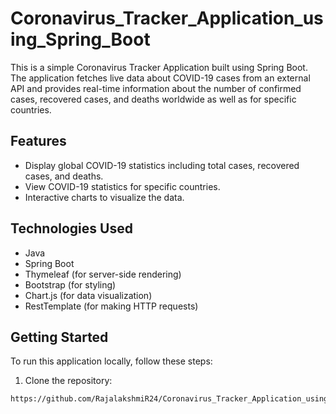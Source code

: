 # Coronavirus_Tracker_Application_using_Spring_Boot
This is a simple Coronavirus Tracker Application built using Spring Boot. The application fetches live data about COVID-19 cases from an external API and provides real-time information about the number of confirmed cases, recovered cases, and deaths worldwide as well as for specific countries.

## Features

- Display global COVID-19 statistics including total cases, recovered cases, and deaths.
- View COVID-19 statistics for specific countries.
- Interactive charts to visualize the data.

## Technologies Used

- Java
- Spring Boot
- Thymeleaf (for server-side rendering)
- Bootstrap (for styling)
- Chart.js (for data visualization)
- RestTemplate (for making HTTP requests)

## Getting Started

To run this application locally, follow these steps:

1. Clone the repository:

```shell
https://github.com/RajalakshmiR24/Coronavirus_Tracker_Application_using_Spring_Boot.git
